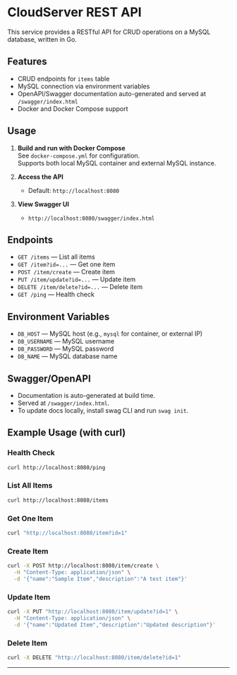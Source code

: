 # CloudServer REST API

This service provides a RESTful API for CRUD operations on a MySQL database, written in Go.

## Features
- CRUD endpoints for `items` table
- MySQL connection via environment variables
- OpenAPI/Swagger documentation auto-generated and served at `/swagger/index.html`
- Docker and Docker Compose support

## Usage

1. **Build and run with Docker Compose**  
   See `docker-compose.yml` for configuration.  
   Supports both local MySQL container and external MySQL instance.

2. **Access the API**  
   - Default: `http://localhost:8080`  

3. **View Swagger UI**  
   - `http://localhost:8080/swagger/index.html`

## Endpoints

- `GET /items` — List all items
- `GET /item?id=...` — Get one item
- `POST /item/create` — Create item
- `PUT /item/update?id=...` — Update item
- `DELETE /item/delete?id=...` — Delete item
- `GET /ping` — Health check

## Environment Variables

- `DB_HOST` — MySQL host (e.g., `mysql` for container, or external IP)
- `DB_USERNAME` — MySQL username
- `DB_PASSWORD` — MySQL password
- `DB_NAME` — MySQL database name

## Swagger/OpenAPI

- Documentation is auto-generated at build time.
- Served at `/swagger/index.html`.
- To update docs locally, install swag CLI and run `swag init`.

## Example Usage (with curl)

### Health Check
```sh
curl http://localhost:8080/ping
```

### List All Items
```sh
curl http://localhost:8080/items
```

### Get One Item
```sh
curl "http://localhost:8080/item?id=1"
```

### Create Item
```sh
curl -X POST http://localhost:8080/item/create \
  -H "Content-Type: application/json" \
  -d '{"name":"Sample Item","description":"A test item"}'
```

### Update Item
```sh
curl -X PUT "http://localhost:8080/item/update?id=1" \
  -H "Content-Type: application/json" \
  -d '{"name":"Updated Item","description":"Updated description"}'
```

### Delete Item
```sh
curl -X DELETE "http://localhost:8080/item/delete?id=1"
```

---

